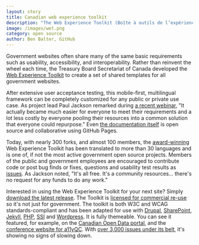 ```yaml
---
layout: story
title: Canadian web experience toolkit
description: "The Web Experience Toolkit (Boîte à outils de l’expérience Web) is an open source code library for building innovative websites that are accessible, usable, interoperable, mobile-friendly and multilingual. This collaborative open source project is led by the Government of Canada."
image: /images/wet.png
category: open source
author: Ben Balter, GitHub
---
```


Government websites often share many of the same basic requirements such as usability, accessibility, and interoperability. Rather than reinvent the wheel each time, the Treasury Board Secretariat of Canada developed the [Web Experience Toolkit](https://github.com/wet-boew/wet-boew) to create a set of shared templates for all government websites.

After extensive user acceptance testing, this mobile-first, multilingual framework can be completely customized for any public or private use case. As project lead Paul Jackson remarked during [a recent webinar](http://www.howto.gov/training/classes/canada-web-experience-toolkit), "It actually became much easier for everyone to meet their requirements and a lot less costly by everyone pooling their resources into a common solution that everyone could repurpose." Even [the documentation itself](http://wet-boew.github.io/wet-boew/index-en.html) is open source and collaborative using GitHub Pages.

Today, with nearly 300 forks, and almost 100 members, the [award-winning](https://github.com/wet-boew/wet-boew/wiki/Accolades#wiki-Awards) Web Experience Toolkit has been translated to more than 30 languages and is one of, if not the most active government open source projects. Members of the public and government employees are encouraged to contribute code or post bug finds or fixes, questions and usability test results as [issues](https://github.com/wet-boew/wet-boew/issues?milestone=9&state=open "Issues on GitHub for Web Experience Toolkit"). As Jackson noted, "It's all free. It's a community resources... there's no request for any funds to do any work."

Interested in using the Web Experience Toolkit for your next site? Simply [download the latest release](https://github.com/wet-boew/wet-boew/releases). The Toolkit is [licensed for commercial re-use](https://github.com/wet-boew/wet-boew/blob/master/License-eng.txt "Web Experience Toolkit MIT license") so it's not just for government. The toolkit is both W3C and WCAG standards-compliant and has been adapted for use with [Drupal](https://github.com/wet-boew/wet-boew-drupal), [SharePoint](https://github.com/wet-boew/wet-boew-sharepoint), [Jekyll](https://github.com/wet-boew/wet-boew-jekyll), [PHP](https://github.com/wet-boew/wet-boew-php), [SSI](https://github.com/wet-boew/wet-boew-ssi) and [Wordpress](https://github.com/wet-boew/wet-boew-wordpress).  It is fully themeable. You can see it featured, for example, on the [Canadian Open Data portal](http://www.data.gc.ca/eng), and the [conference website for a11yQC](http://a11yqc.org/ "a11yQC -- accessibility conference in Quebec"). With [over 3,000 issues under its belt](https://github.com/wet-boew/wet-boew/issues?state=open), it's showing no signs of slowing down.
